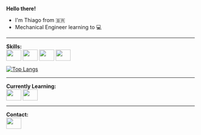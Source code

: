 
<strong>Hello there!</strong>
- I'm Thiago from :brazil:
- Mechanical Engineer learning to :computer:
___

<strong>Skills:</strong>
 <br>
 <img align="center" src="https://cdn.jsdelivr.net/gh/devicons/devicon/icons/python/python-original.svg" height="30" width="40"> <img align="center" src="https://cdn.jsdelivr.net/gh/devicons/devicon/icons/html5/html5-original.svg" height="30" width="40"> <img align="center" src="https://cdn.jsdelivr.net/gh/devicons/devicon/icons/css3/css3-original.svg" height="30" width="40"> <img align="center" src="https://cdn.jsdelivr.net/gh/devicons/devicon/icons/c/c-original.svg" height="30" width="40">
 
[![Top Langs](https://github-readme-stats.vercel.app/api/top-langs/?username=thiagocarvalho93&layout=compact)](https://github.com/anuraghazra/github-readme-stats)

___

  <strong>Currently Learning:</strong>
  <br>
 <img align="center" src="https://cdn.jsdelivr.net/gh/devicons/devicon/icons/javascript/javascript-original.svg" height="30" width="40"> <img align="center" src="https://cdn.jsdelivr.net/gh/devicons/devicon/icons/react/react-original.svg" height="30" width="40">

___
 <strong>Contact:</strong>
  <br>
<a href="https://www.linkedin.com/in/thiago-paes-de-carvalho-6567b750/"><img align="center" src="https://cdn.jsdelivr.net/gh/devicons/devicon/icons/linkedin/linkedin-original.svg" height="30" width="40"></a>
